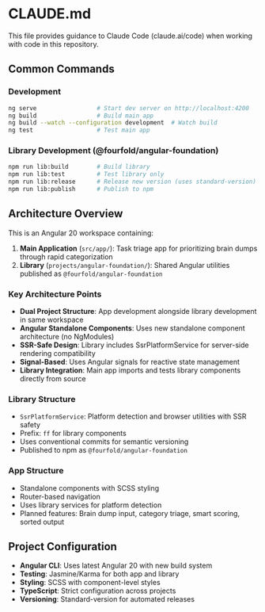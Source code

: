 # CLAUDE.md

This file provides guidance to Claude Code (claude.ai/code) when working with code in this repository.

## Common Commands

### Development
```bash
ng serve                 # Start dev server on http://localhost:4200
ng build                 # Build main app
ng build --watch --configuration development  # Watch build
ng test                  # Test main app
```

### Library Development (@fourfold/angular-foundation)
```bash
npm run lib:build        # Build library
npm run lib:test         # Test library only
npm run lib:release      # Release new version (uses standard-version)
npm run lib:publish      # Publish to npm
```

## Architecture Overview

This is an Angular 20 workspace containing:

1. **Main Application** (`src/app/`): Task triage app for prioritizing brain dumps through rapid categorization
2. **Library** (`projects/angular-foundation/`): Shared Angular utilities published as `@fourfold/angular-foundation`

### Key Architecture Points

- **Dual Project Structure**: App development alongside library development in same workspace
- **Angular Standalone Components**: Uses new standalone component architecture (no NgModules)
- **SSR-Safe Design**: Library includes SsrPlatformService for server-side rendering compatibility
- **Signal-Based**: Uses Angular signals for reactive state management
- **Library Integration**: Main app imports and tests library components directly from source

### Library Structure
- `SsrPlatformService`: Platform detection and browser utilities with SSR safety
- Prefix: `ff` for library components
- Uses conventional commits for semantic versioning
- Published to npm as `@fourfold/angular-foundation`

### App Structure
- Standalone components with SCSS styling
- Router-based navigation
- Uses library services for platform detection
- Planned features: Brain dump input, category triage, smart scoring, sorted output

## Project Configuration

- **Angular CLI**: Uses latest Angular 20 with new build system
- **Testing**: Jasmine/Karma for both app and library
- **Styling**: SCSS with component-level styles
- **TypeScript**: Strict configuration across projects
- **Versioning**: Standard-version for automated releases